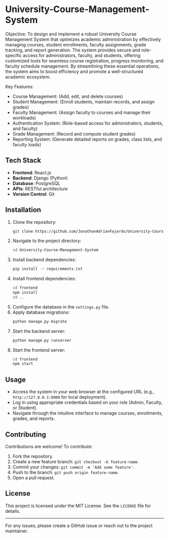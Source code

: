 # University-Course-Management-System
Objective: To design and implement a robust University Course Management System that optimizes academic administration by effectively managing courses, student enrollments, faculty assignments, grade tracking, and report generation. The system provides secure and role-specific access for administrators, faculty, and students, offering customized tools for seamless course registration, progress monitoring, and faculty schedule management. By streamlining these essential operations, the system aims to boost efficiency and promote a well-structured academic ecosystem.

Key Features:  
- Course Management: (Add, edit, and delete courses)  
- Student Management: (Enroll students, maintain records, and assign grades)  
- Faculty Management: (Assign faculty to courses and manage their workloads)  
- Authentication System: (Role-based access for administrators, students, and faculty)  
- Grade Management: (Record and compute student grades)  
- Reporting System: (Generate detailed reports on grades, class lists, and faculty loads)

## Tech Stack

- **Frontend**: React.js
- **Backend**: Django (Python)
- **Database**: PostgreSQL
- **APIs**: RESTful architecture
- **Version Control**: Git

## Installation

1. Clone the repository:
   ```bash
   git clone https://github.com/JonathanAdrianFajardo/University-Course-Management-System.git
   ```
2. Navigate to the project directory:
   ```bash
   cd University-Course-Management-System
   ```
3. Install backend dependencies:
   ```bash
   pip install -r requirements.txt
   ```
4. Install frontend dependencies:
   ```bash
   cd frontend
   npm install
   cd ..
   ```
5. Configure the database in the `settings.py` file.
6. Apply database migrations:
   ```bash
   python manage.py migrate
   ```
7. Start the backend server:
   ```bash
   python manage.py runserver
   ```
8. Start the frontend server:
   ```bash
   cd frontend
   npm start
   ```

## Usage

- Access the system in your web browser at the configured URL (e.g., `http://127.0.0.1:8000` for local deployment).
- Log in using appropriate credentials based on your role (Admin, Faculty, or Student).
- Navigate through the intuitive interface to manage courses, enrollments, grades, and reports.

## Contributing

Contributions are welcome! To contribute:

1. Fork the repository.
2. Create a new feature branch: `git checkout -b feature-name`.
3. Commit your changes: `git commit -m 'Add some feature'`.
4. Push to the branch: `git push origin feature-name`.
5. Open a pull request.

## License

This project is licensed under the MIT License. See the `LICENSE` file for details.

---

For any issues, please create a GitHub issue or reach out to the project maintainer.

